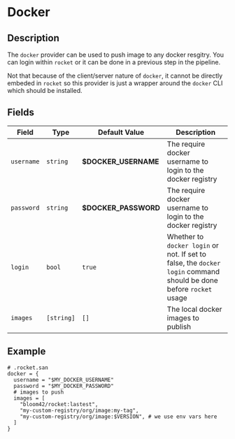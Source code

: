 # Docker

## Description

The `docker` provider can be used to push image to any docker resgitry. You can login within `rocket`
or it can be done in a previous step in the pipeline.

Not that because of the client/server nature of `docker`, it cannot be directly embeded in `rocket`
so this provider is just a wrapper around the `docker` CLI which should be installed.

## Fields

| Field | Type | Default Value | Description |
| ----- | -----| ------------- |------------ |
| `username` | `string` | **$DOCKER_USERNAME** | The require docker username to login to the docker registry |
| `password` | `string` | **$DOCKER_PASSWORD** | The require docker username to login to the docker registry |
| `login` | `bool` | `true` | Whether to `docker login` or not. If set to false, the `docker login` command should be done before `rocket` usage |
| `images` | `[string]` | `[]` | The local docker images to publish|


## Example

```san
# .rocket.san
docker = {
  username = "$MY_DOCKER_USERNAME"
  password = "$MY_DOCKER_PASSWORD"
  # images to push
  images = [
    "bloom42/rocket:lastest",
    "my-custom-registry/org/image:my-tag",
    "my-custom-registry/org/image:$VERSION", # we use env vars here
  ]
}
```

